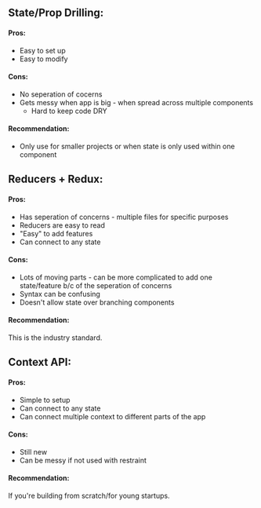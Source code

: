 ## State/Prop Drilling:
#### Pros:
- Easy to set up
- Easy to modify 

#### Cons:
- No seperation of cocerns
- Gets messy when app is big - when spread across multiple components
   - Hard to keep code DRY

#### Recommendation: 
- Only use for smaller projects or when state is only used within one component


## Reducers + Redux:
#### Pros:
- Has seperation of concerns - multiple files for specific purposes
- Reducers are easy to read
- "Easy" to add features
- Can connect to any state

#### Cons:
- Lots of moving parts - can be more complicated to add one state/feature b/c of the seperation of concerns
- Syntax can be confusing
- Doesn't allow state over branching components

#### Recommendation:
This is the industry standard.


## Context API:
#### Pros:
- Simple to setup
- Can connect to any state
- Can connect multiple context to different parts of the app

#### Cons:
- Still new
- Can be messy if not used with restraint

#### Recommendation:
If you're building from scratch/for young startups.

